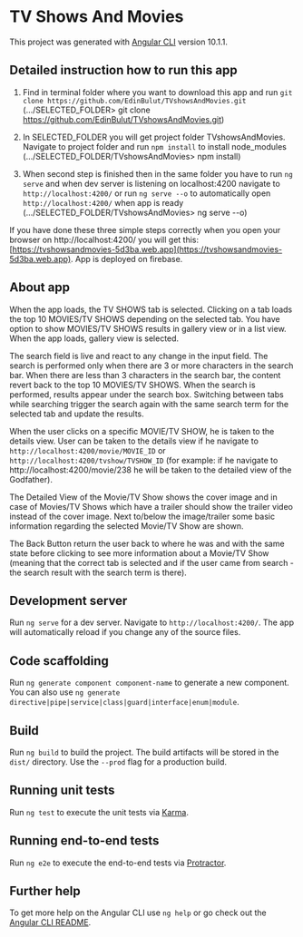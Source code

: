 # TV Shows And Movies

This project was generated with [Angular CLI](https://github.com/angular/angular-cli) version 10.1.1.

## Detailed instruction how to run this app

1. Find in terminal folder where you want to download this app and
    run `git clone https://github.com/EdinBulut/TVshowsAndMovies.git`
    (.../SELECTED_FOLDER> git clone https://github.com/EdinBulut/TVshowsAndMovies.git)

2. In SELECTED_FOLDER you will get project folder TVshowsAndMovies. Navigate to project folder and 
    run `npm install` to install node_modules
    (.../SELECTED_FOLDER/TVshowsAndMovies> npm install)

3. When second step is finished then in the same folder you have to
    run `ng serve` and when dev server is listening on localhost:4200 navigate to `http://localhost:4200/`
    or run `ng serve --o` to automatically open `http://localhost:4200/` when app is ready
    (.../SELECTED_FOLDER/TVshowsAndMovies> ng serve --o)

If you have done these three simple steps correctly when you open your browser on http://localhost:4200/
you will get this: [https://tvshowsandmovies-5d3ba.web.app](https://tvshowsandmovies-5d3ba.web.app).
App is deployed on firebase.




## About app

When the app loads, the TV SHOWS tab is selected.
Clicking on a tab loads the top 10 MOVIES/TV SHOWS depending on the selected tab.
You have option to show MOVIES/TV SHOWS results in gallery view or in a list view. When the app loads, gallery view is selected.

The search field is live and react to any change in the input field.
The search is performed only when there are 3 or more characters in the search bar.
When there are less than 3 characters in the search bar, the content revert back to the top 10 MOVIES/TV SHOWS.
When the search is performed, results appear under the search box.
Switching between tabs while searching trigger the search again with the same search term for the selected tab and update the results.

When the user clicks on a specific MOVIE/TV SHOW, he is taken to the details view.
User can be taken to the details view if he navigate to `http://localhost:4200/movie/MOVIE_ID` or `http://localhost:4200/tvshow/TVSHOW_ID`
(for example: if he navigate to http://localhost:4200/movie/238 he will be taken to the detailed view of the Godfather).

The Detailed View of the Movie/TV Show shows the cover image and in case of Movies/TV Shows which have a trailer should show the trailer video instead of the cover image. 
Next to/below the image/trailer some basic information regarding the selected Movie/TV Show are shown.

The Back Button return the user back to where he was and with the same state before clicking to see more information about a Movie/TV Show
(meaning that the correct tab is selected and if the user came from search - the search result with the search term is there).










## Development server

Run `ng serve` for a dev server. Navigate to `http://localhost:4200/`. The app will automatically reload if you change any of the source files.

## Code scaffolding

Run `ng generate component component-name` to generate a new component. You can also use `ng generate directive|pipe|service|class|guard|interface|enum|module`.

## Build

Run `ng build` to build the project. The build artifacts will be stored in the `dist/` directory. Use the `--prod` flag for a production build.

## Running unit tests

Run `ng test` to execute the unit tests via [Karma](https://karma-runner.github.io).

## Running end-to-end tests

Run `ng e2e` to execute the end-to-end tests via [Protractor](http://www.protractortest.org/).

## Further help

To get more help on the Angular CLI use `ng help` or go check out the [Angular CLI README](https://github.com/angular/angular-cli/blob/master/README.md).
